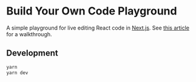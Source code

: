 # Build Your Own Code Playground

A simple playground for live editing React code in [Next.js](http://nextjs.org/). See [this article](https://souporserious.com/build-your-own-code-playground/) for a walkthrough.

## Development

```bash
yarn
yarn dev
```
